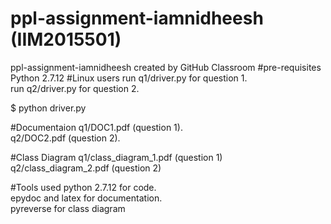 # ppl-assignment-iamnidheesh (IIM2015501)
ppl-assignment-iamnidheesh created by GitHub Classroom
#pre-requisites
Python 2.7.12
#Linux users
run q1/driver.py for question 1.</br>
run q2/driver.py for question 2.

$ python driver.py

#Documentaion
q1/DOC1.pdf (question 1).</br>
q2/DOC2.pdf (question 2).

#Class Diagram
q1/class_diagram_1.pdf (question 1) </br>
q2/class_diagram_2.pdf (question 2)

#Tools used
python 2.7.12 for code.</br>
epydoc and latex for documentation.</br>
pyreverse for class diagram
